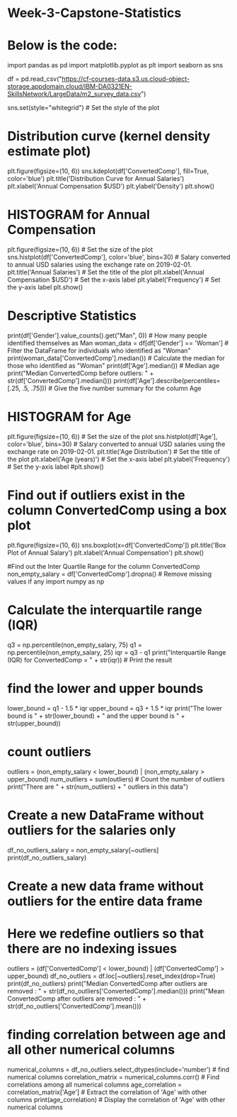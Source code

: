 # Week-3-Capstone-Statistics
# Below is the code:
import pandas as pd
import matplotlib.pyplot as plt
import seaborn as sns

df = pd.read_csv("https://cf-courses-data.s3.us.cloud-object-storage.appdomain.cloud/IBM-DA0321EN-SkillsNetwork/LargeData/m2_survey_data.csv")


sns.set(style="whitegrid")  # Set the style of the plot

# Distribution curve (kernel density estimate plot)
plt.figure(figsize=(10, 6))
sns.kdeplot(df['ConvertedComp'], fill=True, color='blue')
plt.title('Distribution Curve for Annual Salaries')
plt.xlabel('Annual Compensation $USD')
plt.ylabel('Density')
plt.show()

# HISTOGRAM for Annual Compensation
plt.figure(figsize=(10, 6))  # Set the size of the plot
sns.histplot(df['ConvertedComp'], color='blue', bins=30)  # Salary converted to annual USD salaries using the exchange rate on 2019-02-01.
plt.title('Annual Salaries')  # Set the title of the plot
plt.xlabel('Annual Compensation $USD')  # Set the x-axis label
plt.ylabel('Frequency')  # Set the y-axis label
plt.show()


# Descriptive Statistics
print(df['Gender'].value_counts().get("Man", 0)) # How many people identified themselves as Man
woman_data = df[df['Gender'] == 'Woman'] # Filter the DataFrame for individuals who identified as "Woman"
print(woman_data['ConvertedComp'].median()) # Calculate the median for those who identified as "Woman"
print(df['Age'].median()) # Median age
print("Median ConvertedComp before outliers: " + str(df['ConvertedComp'].median()))
print(df['Age'].describe(percentiles=[.25, .5, .75])) # Give the five number summary for the column Age

# HISTOGRAM for Age
plt.figure(figsize=(10, 6))  # Set the size of the plot
sns.histplot(df['Age'], color='blue', bins=30)  # Salary converted to annual USD salaries using the exchange rate on 2019-02-01.
plt.title('Age Distribution')  # Set the title of the plot
plt.xlabel('Age (years)')  # Set the x-axis label
plt.ylabel('Frequency')  # Set the y-axis label
#plt.show()

# Find out if outliers exist in the column ConvertedComp using a box plot
plt.figure(figsize=(10, 6))
sns.boxplot(x=df['ConvertedComp'])
plt.title('Box Plot of Annual Salary')
plt.xlabel('Annual Compensation')
plt.show()

#Find out the Inter Quartile Range for the column ConvertedComp
non_empty_salary = df['ConvertedComp'].dropna()  # Remove missing values if any
import numpy as np
# Calculate the interquartile range (IQR)
q3 = np.percentile(non_empty_salary, 75)
q1 = np.percentile(non_empty_salary, 25)
iqr = q3 - q1
print("Interquartile Range (IQR) for ConvertedComp = " + str(iqr)) # Print the result

# find the lower and upper bounds
lower_bound = q1 - 1.5 * iqr
upper_bound = q3 + 1.5 * iqr
print("The lower bound is " + str(lower_bound) + " and the upper bound is " + str(upper_bound))

# count outliers
outliers = (non_empty_salary < lower_bound) | (non_empty_salary > upper_bound)
num_outliers = sum(outliers) # Count the number of outliers
print("There are " + str(num_outliers) + " outliers in this data")

# Create a new DataFrame without outliers for the salaries only
df_no_outliers_salary = non_empty_salary[~outliers]
print(df_no_outliers_salary)

# Create a new data frame without outliers for the entire data frame
# Here we redefine outliers so that there are no indexing issues
outliers = (df['ConvertedComp'] < lower_bound) | (df['ConvertedComp'] > upper_bound)
df_no_outliers = df.loc[~outliers].reset_index(drop=True)
print(df_no_outliers)
print("Median ConvertedComp after outliers are removed : " + str(df_no_outliers['ConvertedComp'].median()))
print("Mean ConvertedComp after outliers are removed : " + str(df_no_outliers['ConvertedComp'].mean()))

# finding correlation between age and all other numerical columns
numerical_columns = df_no_outliers.select_dtypes(include='number') # find numerical columns
correlation_matrix = numerical_columns.corr() # Find correlations among all numerical columns
age_correlation = correlation_matrix['Age'] # Extract the correlation of 'Age' with other columns
print(age_correlation) # Display the correlation of 'Age' with other numerical columns
